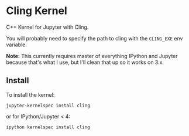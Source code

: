 # Cling Kernel

C++ Kernel for Jupyter with Cling.

You will probably need to specify the path to cling with the `CLING_EXE` env variable.

**Note:** This currently requires master of everything IPython and Jupyter because that's what I use,
but I'll clean that up so it works on 3.x.

## Install

To install the kernel:

    jupyter-kernelspec install cling

or for IPython/Jupyter < 4:

    ipython kernelspec install cling
